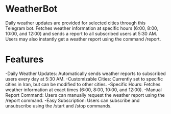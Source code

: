 # WeatherBot
Daily weather updates are provided for selected cities through this Telegram bot. Fetches weather information at specific hours (6:00, 8:00, 10:00, and 12:00) and sends a report to all subscribed users at 5:30 AM. Users may also instantly get a weather report using the command /report. 

# Features
-Daily Weather Updates: Automatically sends weather reports to subscribed users every day at 5:30 AM.
-Customizable Cities: Currently set to specific cities in Iran, but can be modified to other cities.
-Specific Hours: Fetches weather information at exact times (6:00, 8:00, 10:00, and 12:00).
-Manual Report Command: Users can manually request the weather report using the /report command.
-Easy Subscription: Users can subscribe and unsubscribe using the /start and /stop commands.
